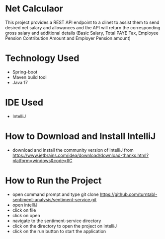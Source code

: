 # Net Calculaor

This project provides a  REST API endpoint to a clinet to assist them to send desired net salary and allowances and the API will return the corresponding gross salary and additional details (Basic Salary, Total PAYE Tax, Employee Pension Contribution Amount and Employer Pension amount)

# Technology Used
* Spring-boot
* Maven build tool
* Java 17

# IDE Used
* IntelliJ

# How to Download and Install IntelliJ
* download and install the community version of intelliJ from https://www.jetbrains.com/idea/download/download-thanks.html?platform=windows&code=IIC

# How to Run the Project
* open command prompt and type git clone https://github.com/turntabl-sentiment-analysis/sentiment-service.git
* open intelliJ 
* click on file 
* click on open
* navigate to the sentiment-service directory
* click on the directory to open the project on intelliJ
* click on the run button to start the application
